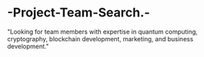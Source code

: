 # -Project-Team-Search.-
"Looking for team members with expertise in quantum computing, cryptography, blockchain development, marketing, and business development."
